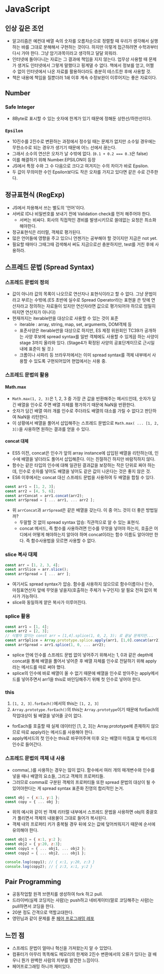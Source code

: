 # JavaScript

## 인상 깊은 조언
- 알고리즘은 예컨대 배열 속의 숫자를 오름차순으로 정렬할 때 우리가 생각해서 실행하는 바를 그대로 분해해서 구현하는 것이다. 하지만 이렇게 접근하려면 수학과부터 다시 가야 한다. 그냥 암기과목이라고 생각하고 달달 외워라.
- 인터넷에 돌아다니는 자료는 그 결과에 책임을 지지 않는다. 업무상 사용할 때 문제가 생겨도 인터넷에서 그렇게 말했다고 핑계댈 수 없다. 책에서 정보를 얻고, 어쩔 수 없이 인터넷에서 나온 자료를 활용하더라도 충분히 테스트한 후에 사용할 것.
- 책은 내용에 책임을 질뿐더러 1쇄 이후 계속 수정보완이 이루어지는 좋은 자료이다.

## Number
### Safe Integer
- 8Byte로 표시할 수 있는 숫자에 한계가 있기 때문에 정해둔 상한선/하한선이다.

### `Epsilon`
- 10진수를 2진수로 변환하는 과정에서 정수일 때는 문제가 없지만 소수일 경우에는 무한소수로 되는 경우가 생기기 때문에 어느 선에서 끊는다. 
- 그래서 소수의 연산은 오차가 날 수밖에 없다. (`0.1 + 0.2 === 0.3`은 false)
- 이를 해결하기 위해 Number.EPSILON이 등장
- JS에서 특정 수와 그 수 다음으로 크다고 여겨지는 수의 차이가 바로 Epsilon.
- 두 값이 무의미한 수인 Epsilon보다도 작은 오차를 가지고 있다면 같은 수로 간주한다. 

## 정규표현식 (RegExp)
- JS에서 차용해서 쓰는 별도의 '언어'이다.
- 서버로 ID나 비밀번호를 보내기 전에 Validation check를 먼저 해주어야 한다. 
  - 서버는 비싸다. 회사의 직접적인 경비를 발생시키므로 쓸데없는 요청은 최소화해야한다.
- 정규표현식은 리터럴, 객체로 평가된다.
- 많은 언어들에 영향을 주고 있으니 언젠가는 공부해야 할 것이지만 지금은 not yet.
- 필요할 때마다 그때그때 검색해서 써도 지금으로선 충분하지만, test를 거친 후에 사용하라. 

## 스프레드 문법 (Spread Syntax)
### 스프레드 문법의 정의
- 값이 아니라 값의 목록이 나오므로 연산자나 표현식이라고 할 수 없다. 그냥 문법이라고 부르는 수밖에.(ES 초반에 실수로 Spread Operator라는 표현을 쓴 탓에 연산자라고 정의하는 자료들이 있지만 연산자라면 값으로 평가되어야 하므로 엄밀히 따지면 연산자가 아니다)
- 현재까지는 iterable만을 대상으로 사용할 수 있는 것이 표준
  - iterable : array, string, map, set, arguments, DOM객체 등
  - 표준사양은 iterable만을 대상으로 하지만, ES 제정 위원회인 TC39가 공개하는 사양 후보에 spread syntax를 일반 객체에도 사용할 수 있게끔 하는 사양이 stage 3까지 올라와 있다. (Stage4가 확정된 사양의 공표단계이므로 근시일 내에 표준이 될 것.)
  - 크롬이나 사파리 등 브라우저에서는 이미 spread syntax를 객체 내부에서 사용할 수 있도록 구현되어있어 현업에서는 사용 중.

### 스프레드 문법의 활용
#### Math.max
- `Math.max(1, 2, 3)`은 1, 2, 3 중 가장 큰 값을 반환해주는 메서드인데, 숫자가 담긴 배열을 인수로 주면 배열 자체를 평가하기 때문에 NaN을 반환한다.
- 숫자가 담긴 배열 여러 개를 인수로 주더라도 배열의 대소를 가릴 수 없다고 판단하여 NaN을 리턴한다.
- 이 상황에서 배열을 풀어서 삽입해주는 스프레드 문법으로 `Math.max( ... [1, 2, 3])`을 사용하면 원하는 결과를 얻을 수 있다.

#### concat 대체
- ES5 이전, concat은 인수가 앞의 array instance에 삽입된 배열을 리턴하는데, 인수에 배열을 넣더라도 풀어서 삽입해준다. 이는 친절하긴 하지만 바람직하지 않다.
- 함수는 같은 타입의 인수에 대해 일관된 결과값을 보장하는 작은 단위로 짜야 하는데, 인수로 숫자를 넣어도 배열을 넣어도 같은 값이 나온다는 것은 좋지 않은 것.
- ES6 이후에서는 concat 대신 스프레드 문법을 사용하여 두 배열을 합칠 수 있다.
```javascript
const arr1 = [1, 2, 3];
const arr2 = [4, 5, 6];
const arrConcat = arr1.concat(arr2);
const arrSpread = [ ... arr1, ... arr2 ];
```
- 위 `arrConcat`과 `arrSpread`은 같은 배열을 갖는다. 이 중 어느 것이 더 좋은 방법일까?
  - 두말할 것 없이 spread syntax 압승: 직관적으로 알 수 있는 표현식.
  - concat 메서드, 즉 함수를 사용하려면 인수를 무엇을 넣어야 하는지, 호출은 어디에서 어떻게 해야하는지 알아야 하며 concat이라는 함수 이름도 알아야만 한다. 즉 함수사용법을 모르면 사용할 수 없다. 

### slice 복사 대체
```javascript
const arr = [1, 2, 3, 4];
const arrSlice = arr.slice();
const arrSpread = [ ... arr ];
```
- 여기서도 spread syntax가 압승. 함수를 사용하지 않으므로 함수이름이나 인수, 마침표연산자 앞에 무엇을 넣을지(호출하는 주체가 누구인지) 알 필요 전혀 없이 복사가 가능하다.
- slice와 동일하게 얕은 복사가 이루어진다.

### splice 활용
```javascript
const arr1 = [1, 4];
const arr2 = [2, 3];
// 식별자 없이는 const arr = [1,4].splice(1, 0, 2, 3); 로 끝날 문제지만...
const arrSplice = Array.prototype.splice.apply(arr1, [1,0].concat(arr2));
const arrSpread = arr1.splice(1, 0, ... arr2);
```
- splice 안에 인수를 스프레드 문법 없이 넣어주기 위해서는 1, 0과 같은 depth에 concat을 통해 배열을 풀어서 넣어준 후 배열 자체를 인수로 전달하기 위해 apply라는 메서드를 따로 써야 했다. 
- splice의 인수에 바로 배열이 올 수 없기 때문에 배열을 인수로 받아주는 apply메서드를 넣어주면서 arr1을 this로 바인딩해주기 위해 첫 인수로 넣어야 한다.

### this
1. `[1, 2, 3].forEach()`에서의 this는 `[1, 2, 3]`
2. `Array.prototype.forEach()`의 this는 `Array.prototype`이기 때문에 forEach의 작업대상이 될 배열을 넣어줄 곳이 없다.
- forEach를 호출할 때 실제 데이터인 [1, 2, 3]는 Array.prototype에 존재하지 않으므로 따로 apply라는 메서드를 사용해야 한다.
- apply메서드의 첫 인수는 this로 바꾸어주며 이후 오는 배열이 마침표 앞 메서드의 인수로 들어간다. 

### 스프레드 문법의 객체 내 사용
- comma(`,`)를 사용하는 경우는 많이 없다. 함수에서 여러 개의 매개변수와 인수를 넣을 때나 배열의 요소들, 그리고 객체의 프로퍼티들. 
- 그러므로 comma로 구분된 객체의 프로퍼티들 또한 spread 문법의 대상이 될 수 있어야한다는 게 spread syntax 표준화 진영의 합리적인 논거.
```javascript
const obj = { x:1, y:1 };
const copy = { ... obj };
```
- 위의 예시와 같이 빈 객체 리터럴 내부에서 스프레드 문법을 사용하면 obj의 중괄호가 풀리면서 객체의 내용물이 그대로 들어가 복사된다.
- 객체 내의 프로퍼티 키가 중복될 경우 뒤에 오는 값에 덮어씌워지기 때문에 순서에 유의해야 한다.
```javascript
const obj1 = { x:1, y:2 };
const obj2 = { y:20, z:3};
const copy1 = { ... obj1, ... obj2 };
const copy2 = { ... obj2, ... obj1 };

console.log(copy1); // { x:1, y:20, z:3 }
console.log(copy2); // { z:3, x:1, y:2 } 
```

## Pair Programming
- 공동작업할 원격 브랜치를 생성하여 fork 하고 pull.
- 드라이버(실제 코딩치는 사람)는 push하고 네비게이터(말로 코딩해주는 사람)는 pull하면서 코딩을 한다.
- 20분 정도 간격으로 역할교대한다.
- 영민님과 같이 문제를 푼 [페어 프로그래밍 레포](https://github.com/hanana1253/pair)

## 느낀 점
- 스프레드 문법이 얼마나 혁신을 가져왔는지 알 수 있었다.
- 컴퓨터가 아무리 똑똑해도 메모리의 한계와 2진수 변환에서의 오류가 있다는 걸 배우니 뭔가 완벽한 사람의 치부를 발견한 느낌이다.
- 페어프로그래밍 하니까 재미있다.
